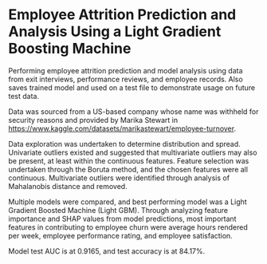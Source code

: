 # Employee Attrition Prediction and Analysis Using a Light Gradient Boosting Machine
Performing employee attrition prediction and model analysis using data from exit interviews, performance reviews, and employee records. Also saves trained model and used on a test file to demonstrate usage on future test data.

Data was sourced from a US-based company whose name was withheld for security reasons and provided by Marika Stewart in https://www.kaggle.com/datasets/marikastewart/employee-turnover.

Data exploration was undertaken to determine distribution and spread. Univariate outliers existed and suggested that multivariate outliers may also be present, at least within the continuous features. Feature selection was undertaken through the Boruta method, and the chosen features were all continuous. Multivariate outliers were identified through analysis of Mahalanobis distance and removed. 

Multiple models were compared, and best performing model was a Light Gradient Boosted Machine (Light GBM). Through analyzing feature importance and SHAP values from model predictions, most important features in contributing to employee churn were average hours rendered per week, employee performance rating, and  employee satisfaction.  

Model test AUC is at 0.9165, and test accuracy is at 84.17%.
